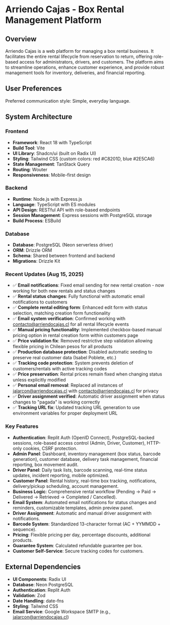# Arriendo Cajas - Box Rental Management Platform

## Overview
Arriendo Cajas is a web platform for managing a box rental business. It facilitates the entire rental lifecycle from reservation to return, offering role-based access for administrators, drivers, and customers. The platform aims to streamline operations, enhance customer experience, and provide robust management tools for inventory, deliveries, and financial reporting.

## User Preferences
Preferred communication style: Simple, everyday language.

## System Architecture

### Frontend
- **Framework**: React 18 with TypeScript
- **Build Tool**: Vite
- **UI Library**: Shadcn/ui (built on Radix UI)
- **Styling**: Tailwind CSS (custom colors: red #C8201D, blue #2E5CA6)
- **State Management**: TanStack Query
- **Routing**: Wouter
- **Responsiveness**: Mobile-first design

### Backend
- **Runtime**: Node.js with Express.js
- **Language**: TypeScript with ES modules
- **API Design**: RESTful API with role-based endpoints
- **Session Management**: Express sessions with PostgreSQL storage
- **Build Process**: ESBuild

### Database
- **Database**: PostgreSQL (Neon serverless driver)
- **ORM**: Drizzle ORM
- **Schema**: Shared between frontend and backend
- **Migrations**: Drizzle Kit

### Recent Updates (Aug 15, 2025)
- ✅ **Email notifications**: Fixed email sending for new rental creation - now working for both new rentals and status changes
- ✅ **Rental status changes**: Fully functional with automatic email notifications to customers
- ✅ **Complete rental editing form**: Enhanced edit form with status selection, matching creation form functionality
- ✅ **Email system verification**: Confirmed working with contacto@arriendocajas.cl for all rental lifecycle events
- ✅ **Manual pricing functionality**: Implemented checkbox-based manual pricing option in rental creation form within customers page
- ✅ **Price validation fix**: Removed restrictive step validation allowing flexible pricing in Chilean pesos for all products
- ✅ **Production database protection**: Disabled automatic seeding to preserve real customer data (Isabel Poblete, etc.)
- ✅ **Tracking code protection**: System prevents deletion of customers/rentals with active tracking codes
- ✅ **Price preservation**: Rental prices remain fixed when changing status unless explicitly modified
- ✅ **Personal email removal**: Replaced all instances of jalarcon@arriendocajas.cl with contacto@arriendocajas.cl for privacy
- ✅ **Driver assignment verified**: Automatic driver assignment when status changes to "pagada" is working correctly
- ✅ **Tracking URL fix**: Updated tracking URL generation to use environment variables for proper deployment URL

### Key Features
- **Authentication**: Replit Auth (OpenID Connect), PostgreSQL-backed sessions, role-based access control (Admin, Driver, Customer), HTTP-only cookies, CSRF protection.
- **Admin Panel**: Dashboard, inventory management (box status, barcode generation), customer database, delivery task management, financial reporting, box movement audit.
- **Driver Panel**: Daily task lists, barcode scanning, real-time status updates, incident reporting, mobile optimized.
- **Customer Panel**: Rental history, real-time box tracking, notifications, delivery/pickup scheduling, account management.
- **Business Logic**: Comprehensive rental workflow (Pending → Paid → Delivered → Retrieved → Completed / Cancelled).
- **Email System**: Automated email notifications for status changes and reminders, customizable templates, admin preview panel.
- **Driver Assignment**: Automatic and manual driver assignment with notifications.
- **Barcode System**: Standardized 13-character format (AC + YYMMDD + sequence).
- **Pricing**: Flexible pricing per day, percentage discounts, additional products.
- **Guarantee System**: Calculated refundable guarantee per box.
- **Customer Self-Service**: Secure tracking codes for customers.

## External Dependencies

- **UI Components**: Radix UI
- **Database**: Neon PostgreSQL
- **Authentication**: Replit Auth
- **Validation**: Zod
- **Date Handling**: date-fns
- **Styling**: Tailwind CSS
- **Email Service**: Google Workspace SMTP (e.g., jalarcon@arriendocajas.cl)